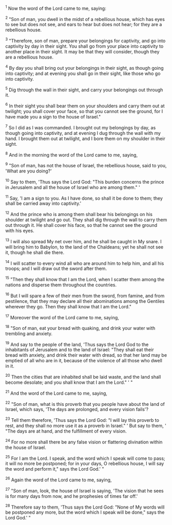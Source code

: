 <sup>1</sup> 
Now the word of the Lord came to me, saying: 

<sup>2</sup> 
"Son of man, you dwell in the midst of a rebellious house, which has eyes to see but does not see, and ears to hear but does not hear; for they are a rebellious house. 

<sup>3</sup> 
"Therefore, son of man, prepare your belongings for captivity, and go into captivity by day in their sight. You shall go from your place into captivity to another place in their sight. It may be that they will consider, though they are a rebellious house. 

<sup>4</sup> 
By day you shall bring out your belongings in their sight, as though going into captivity; and at evening you shall go in their sight, like those who go into captivity. 

<sup>5</sup> 
Dig through the wall in their sight, and carry your belongings out through it. 

<sup>6</sup> 
In their sight you shall bear them on your shoulders and carry them out at twilight; you shall cover your face, so that you cannot see the ground, for I have made you a sign to the house of Israel." 

<sup>7</sup> 
So I did as I was commanded. I brought out my belongings by day, as though going into captivity, and at evening I dug through the wall with my hand. I brought them out at twilight, and I bore them on my shoulder in their sight. 

<sup>8</sup> 
And in the morning the word of the Lord came to me, saying, 

<sup>9</sup> 
"Son of man, has not the house of Israel, the rebellious house, said to you, 'What are you doing?' 

<sup>10</sup> 
Say to them, 'Thus says the Lord God: "This burden concerns the prince in Jerusalem and all the house of Israel who are among them." ' 

<sup>11</sup> 
Say, 'I am a sign to you. As I have done, so shall it be done to them; they shall be carried away into captivity.' 

<sup>12</sup> 
And the prince who is among them shall bear his belongings on his shoulder at twilight and go out. They shall dig through the wall to carry them out through it. He shall cover his face, so that he cannot see the ground with his eyes. 

<sup>13</sup> 
I will also spread My net over him, and he shall be caught in My snare. I will bring him to Babylon, to the land of the Chaldeans; yet he shall not see it, though he shall die there. 

<sup>14</sup> 
I will scatter to every wind all who are around him to help him, and all his troops; and I will draw out the sword after them. 

<sup>15</sup> 
"Then they shall know that I am the Lord, when I scatter them among the nations and disperse them throughout the countries. 

<sup>16</sup> 
But I will spare a few of their men from the sword, from famine, and from pestilence, that they may declare all their abominations among the Gentiles wherever they go. Then they shall know that I am the Lord." 

<sup>17</sup> 
Moreover the word of the Lord came to me, saying, 

<sup>18</sup> 
"Son of man, eat your bread with quaking, and drink your water with trembling and anxiety. 

<sup>19</sup> 
And say to the people of the land, 'Thus says the Lord God to the inhabitants of Jerusalem and to the land of Israel: "They shall eat their bread with anxiety, and drink their water with dread, so that her land may be emptied of all who are in it, because of the violence of all those who dwell in it. 

<sup>20</sup> 
Then the cities that are inhabited shall be laid waste, and the land shall become desolate; and you shall know that I am the Lord." ' " 

<sup>21</sup> 
And the word of the Lord came to me, saying, 

<sup>22</sup> 
"Son of man, what is this proverb that you people have about the land of Israel, which says, 'The days are prolonged, and every vision fails'? 

<sup>23</sup> 
Tell them therefore, 'Thus says the Lord God: "I will lay this proverb to rest, and they shall no more use it as a proverb in Israel." ' But say to them, ' "The days are at hand, and the fulfillment of every vision. 

<sup>24</sup> 
For no more shall there be any false vision or flattering divination within the house of Israel. 

<sup>25</sup> 
For I am the Lord. I speak, and the word which I speak will come to pass; it will no more be postponed; for in your days, O rebellious house, I will say the word and perform it," says the Lord God.' " 

<sup>26</sup> 
Again the word of the Lord came to me, saying, 

<sup>27</sup> 
"Son of man, look, the house of Israel is saying, 'The vision that he sees is for many days from now, and he prophesies of times far off.' 

<sup>28</sup> 
Therefore say to them, 'Thus says the Lord God: "None of My words will be postponed any more, but the word which I speak will be done," says the Lord God.' "